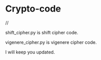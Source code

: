 # Crypto-code
//

shift_cipher.py is shift cipher code.

vigenere_cipher.py is vigenere cipher code.

I will keep you updated.
